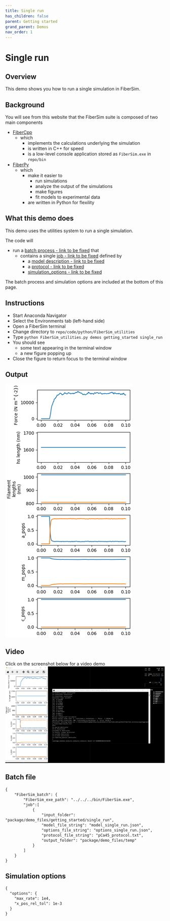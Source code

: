 ```yaml
---
title: Single run
has_children: false
parent: Getting started
grand_parent: Demos
nav_order: 1
---
```


# Single run

## Overview

This demo shows you how to run a single simulation in FiberSim.

## Background

You will see from this website that the FiberSim suite is composed of two main components

+ [FiberCpp](../../../FiberCpp/FiberCpp.html)
  + which
    + implements the calculations underlying the simulation
    + is written in C++ for speed
    + is a low-level console application stored as `FiberSim.exe` in `repo/bin`
+ [FiberPy](../../../FiberPy/FiberPy.html)
  + which
    + make it easier to
      + run simulations
      + analyze the output of the simulations
      + make figures
      + fit models to experimental data
    + are written in Python for flexility

## What this demo does

This demo uses the utilities system to run a single simulation.

The code will
+ run a [batch process - link to be fixed](link) that
  + contains a single [job - link to be fixed](link) defined by
    + a [model description - link to be fixed](link)
    + a [protocol - link to be fixed](link)
    + [simulation_options - link to be fixed](link)

The batch process and simulation options are included at the bottom of this page.

## Instructions

+ Start Anaconda Navigator
+ Select the Environments tab (left-hand side)
+ Open a FiberSim terminal
+ Change directory to `repo/code/python/FiberSim_utilities`
+ Type `python FiberSim_utilities.py demos getting_started single_run`
+ You should see
  + some text appearing in the terminal window
  + a new figure popping up
+ Close the figure to return focus to the terminal window

## Output

![Simulation_output](single_run_output.png)

## Video

Click on the screenshot below for a video demo
<a href="https://drive.google.com/file/d/1IqP5XdBfmSc9TSxgKWQoyXUfLmr64CJ4/view?usp=sharing">
![Video screenshot](single_run_screenshot.png)</a>

## Batch file

````
{
    "FiberSim_batch": {
        "FiberSim_exe_path": "../../../bin/FiberSim.exe",
        "job":[
            {
                "input_folder": "package/demo_files/getting_started/single_run",
                "model_file_string": "model_single_run.json",
                "options_file_string": "options_single_run.json",
                "protocol_file_string": "pCa45_protocol.txt",
                "output_folder": "package/demo_files/temp"
            }
        ]
    }
}
````

## Simulation options

````
{
  "options": {
    "max_rate": 1e4,
    "x_pos_rel_tol": 1e-3
  }
}
````







